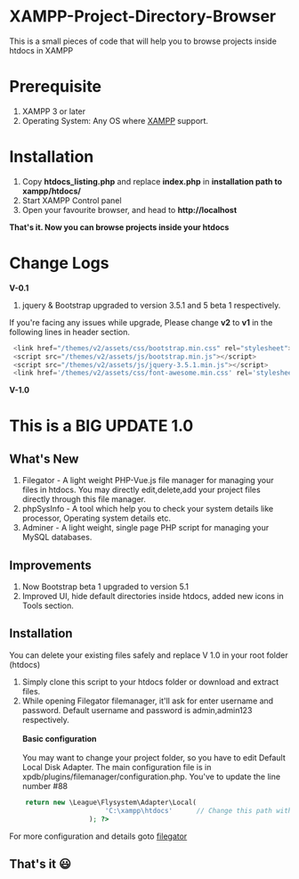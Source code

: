 # XAMPP-Project-Directory-Browser
This is a small pieces of code that will help you to browse projects inside htdocs in XAMPP

# Prerequisite

1) XAMPP 3 or later
2) Operating System: Any OS where [XAMPP](https://www.apachefriends.org/download.html) support.

# Installation

1) Copy **htdocs_listing.php** and replace **index.php** in **installation path to xampp/htdocs/**
2) Start XAMPP Control panel
3) Open your favourite browser, and head to **http://localhost**


**That's it. Now you can browse projects inside your htdocs**

 
 # Change Logs
 
 **V-0.1**
 
 1) jquery & Bootstrap upgraded to version 3.5.1 and 5 beta 1 respectively.
 
 If you're facing any issues while upgrade, Please change **v2** to **v1** in the following lines in header section.<br />
```javascript
 <link href="/themes/v2/assets/css/bootstrap.min.css" rel="stylesheet">
 <script src="/themes/v2/assets/js/bootstrap.min.js"></script>
 <script src="/themes/v2/assets/js/jquery-3.5.1.min.js"></script>
 <link href='/themes/v2/assets/css/font-awesome.min.css' rel='stylesheet'/>
 ```
 
 **V-1.0**
 
 # This is a BIG UPDATE 1.0

## What's New

1) Filegator - A light weight PHP-Vue.js file manager for managing your files in htdocs. You may directly edit,delete,add your project files directly through this file manager.
2) phpSysInfo - A tool which help you to check your system details like processor, Operating system details etc.
3) Adminer - A light weight, single page PHP script for managing your MySQL databases.
 
## Improvements

1) Now Bootstrap beta 1 upgraded to version 5.1
2) Improved UI, hide default directories inside htdocs, added new icons in Tools section.

## Installation

You can delete your existing files safely and replace V 1.0 in your root folder (htdocs)

1) Simply clone this script to your htdocs folder or download and extract files.
2) While opening Filegator filemanager, it'll ask for enter username and password. Default username and password is admin,admin123 respectively. <br/><br/> **Basic configuration** <br/><br/>You may want to change your project folder, so you have to edit Default Local Disk Adapter. The main configuration file is in xpdb/plugins/filemanager/configuration.php. You've to update the line number #88 
```php
    return new \League\Flysystem\Adapter\Local(
                        'C:\xampp\htdocs'      // Change this path with your base directory
                    ); ?>
```
For more configuration and details goto [filegator](https://docs.filegator.io/)

## That's it :smiley:





